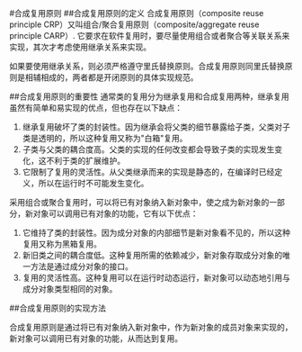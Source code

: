#合成复用原则
##合成复用原则的定义
合成复用原则（composite reuse principle CRP）又叫组合/聚合复用原则（composite/aggregate reuse principle CARP）.
它要求在软件复用时，要尽量使用组合或者聚合等关联关系来实现，其次才考虑使用继承关系来实现。

如果要使用继承关系，则必须严格遵守里氏替换原则。合成复用原则同里氏替换原则是相辅相成的，两者都是开闭原则的具体实现规范。

##合成复用原则的重要性
通常类的复用分为继承复用和合成复用两种，继承复用虽然有简单和易实现的优点，但也存在以下缺点：
1. 继承复用破坏了类的封装性。因为继承会将父类的细节暴露给子类，父类对子类是透明的，所以这种复用又称为"白箱"复用。
2. 子类与父类的耦合度高。父类的实现的任何改变都会导致子类的实现发生变化，这不利于类的扩展维护。
3. 它限制了复用的灵活性。从父类继承而来的实现是静态的，在编译时已经定义，所以在运行时不可能发生变化。

采用组合或聚合复用时，可以将已有对象纳入新对象中，使之成为新对象的一部分，新对象可以调用已有对象的功能，它有以下优点：
1. 它维持了类的封装性。因为成分对象的内部细节是新对象看不见的，所以这种复用又称为黑箱复用。
2. 新旧类之间的耦合度低。这种复用所需的依赖减少，新对象存取成分对象的唯一方法是通过成分对象的接口。
3. 复用的灵活性高。这种复用可以在运行时动态运行，新对象可以动态地引用与成分对象类型相同的对象。

##合成复用原则的实现方法

合成复用原则是通过将已有对象纳入新对象中，作为新对象的成员对象来实现的，新对象可以调用已有对象的功能，从而达到复用。